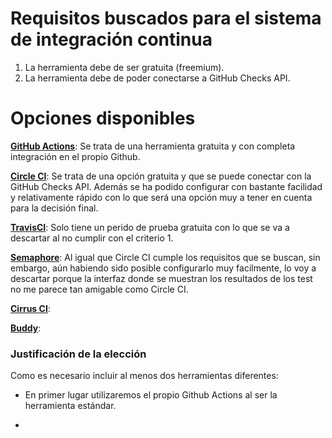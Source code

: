# Requisitos buscados para el sistema de integración continua
1. La herramienta debe de ser gratuita (freemium).
2. La herramienta debe de poder conectarse a GitHub Checks API.

# Opciones disponibles

**[GitHub Actions](https://github.com/features/actions)**: Se trata de una herramienta gratuita y con completa integración en el propio Github.

**[Circle CI](https://circleci.com/)**: Se trata de una opción gratuita y que se puede conectar con la GitHub Checks API. Además se ha podido configurar con bastante facilidad y relativamente rápido con lo que será una opción muy a tener en cuenta para la decisión final.

**[TravisCI](https://app.travis-ci.com/)**: Solo tiene un perido de prueba gratuita con lo que se va a descartar al no cumplir con el criterio 1.

**[Semaphore](https://semaphoreci.com/)**: Al igual que Circle CI cumple los requisitos que se buscan, sin embargo, aún habiendo sido posible configurarlo muy facilmente, lo voy a descartar porque la interfaz donde se muestran los resultados de los test no me parece tan amigable como Circle CI.

**[Cirrus CI](https://cirrus-ci.org/)**:

**[Buddy]()**:

### Justificación de la elección
Como es necesario incluir al menos dos herramientas diferentes:

- En primer lugar utilizaremos el propio Github Actions al ser la herramienta estándar.

- 
